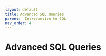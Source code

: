 ```yaml
---
layout: default
title: Advanced SQL Queries
parent:  Introduction to SQL
nav_order: 4
---
```


# Advanced SQL Queries
